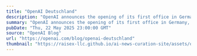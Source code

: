 ```yaml
---
title: "OpenAI Deutschland"
description: "OpenAI announces the opening of its first office in Germany, based in Munich."
summary: "OpenAI announces the opening of its first office in Germany, based in Munich."
pubDate: "Thu, 22 May 2025 23:00:00 GMT"
source: "OpenAI Blog"
url: "https://openai.com/blog/openai-deutschland"
thumbnail: "https://raisex-llc.github.io/ai-news-curation-site/assets/openai_logo.png"
---
```


